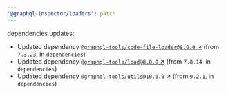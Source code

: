 ```yaml
---
'@graphql-inspector/loaders': patch
---
```

dependencies updates:
  - Updated dependency [`@graphql-tools/code-file-loader@8.0.0`
    ↗︎](https://www.npmjs.com/package/@graphql-tools/code-file-loader/v/8.0.0) (from `7.3.23`, in
    `dependencies`)
  - Updated dependency [`@graphql-tools/load@8.0.0`
    ↗︎](https://www.npmjs.com/package/@graphql-tools/load/v/8.0.0) (from `7.8.14`, in
    `dependencies`)
  - Updated dependency [`@graphql-tools/utils@10.0.0`
    ↗︎](https://www.npmjs.com/package/@graphql-tools/utils/v/10.0.0) (from `9.2.1`, in
    `dependencies`)
